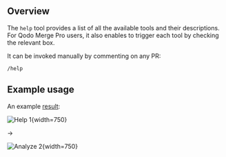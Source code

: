## Overview
The `help` tool provides a list of all the available tools and their descriptions.
For Qodo Merge Pro users, it also enables to trigger each tool by checking the relevant box.

It can be invoked manually by commenting on any PR:
```
/help
```

## Example usage
An example [result](https://github.com/Codium-ai/pr-agent/pull/546#issuecomment-1868524805):

![Help 1](https://codium.ai/images/pr_agent/help1.png){width=750}

&rarr;

![Analyze 2](https://codium.ai/images/pr_agent/help2.png){width=750}
